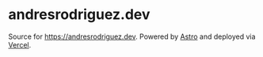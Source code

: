 # andresrodriguez.dev

Source for <https://andresrodriguez.dev>. Powered by [Astro](https://astro.build/) and deployed via [Vercel](https://www.vercel.com/).
